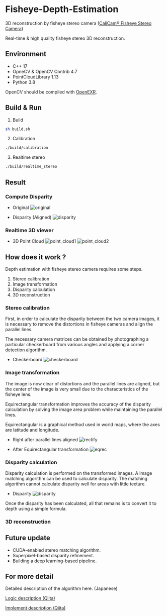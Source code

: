 # Fisheye-Depth-Estimation
3D reconstruction by fisheye stereo camera ([CaliCam® Fisheye Stereo Camera](https://astar.ai/products/stereo-camera))

Real-time & high quality fisheye stereo 3D reconstruction.

## Environment
* C++ 17
* OpneCV & OpenCV Contrib 4.7
* PointCloudLibrary 1.13
* Python 3.8

OpenCV should be compiled with [OpenEXR](https://openexr.com/en/latest/).

## Build & Run

1. Build
```bash
sh build.sh
```

2. Calibration
```bash
./build/calibration
```

3. Realtime stereo
```bash
./build/realtime_stereo
```

## Result

### Compute Disparity
* Original
![original](./images/test-1.jpg "original")

* Disparity (Aligned)
![disparity](./images/disp.png "disparity")


### Realtime 3D viewer
* 3D Point Cloud
![point_cloud1](./images/pcd-1.png "point_cloud1")
![point_cloud2](./images/pcd-2.png "point_cloud2")

## How does it work ?
Depth estimation with fisheye stereo camera requires some steps.
1. Stereo calibration
2. Image transformation
3. Disparity calculation
4. 3D reconstruction

### Stereo calibration
First, in order to calculate the disparity between the two camera images, it is necessary to remove the distortions in fisheye cameras and align the parallel lines. 

 The necessary camera matrices can be obtained by photographing a particular checkerboard from various angles and applying a corner detection algorithm.

* Checkerboard
![checkerboard](./images/calib_sample.jpg "checkerboard")

### Image transformation
The image is now clear of distortions and the parallel lines are aligned, but the center of the image is very small due to the characteristics of the fisheye lens. 

Equirectangular transformation improves the accuracy of the disparity calculation by solving the image area problem while maintaining the parallel lines.

Equirectangular is a graphical method used in world maps, where the axes are latitude and longitude.

* Right after parallel lines aligned
![rectify](./images/rect.png "rectify")

* After Equirectangular transformation
![eqrec](./images/eqrec.png "eqrec")

### Disparity calculation
Disparity calculation is performed on the transformed images. A image matching algorithm can be used to calculate disparity. The matching algorithm cannot calculate disparity well for areas with little texture.

* Disparity
![disparity](./images/disp.png "diaparity")

Once the disparity has been calculated, all that remains is to convert it to depth using a simple formula.

### 3D reconstruction



## Future update

* CUDA-enabled stereo matching algorithm.
* Superpixel-based disparity refinement.
* Building a deep learning-based pipeline.

## For more detail

Detailed description of the algorithm here. (Japanese)

[Logic description (Qiita)](https://qiita.com/syunnsyunn74/items/155ee816f39691f021d2)

[Implement description (Qiita)](https://qiita.com/syunnsyunn74/items/6e248f7fbe87aa18e69d)